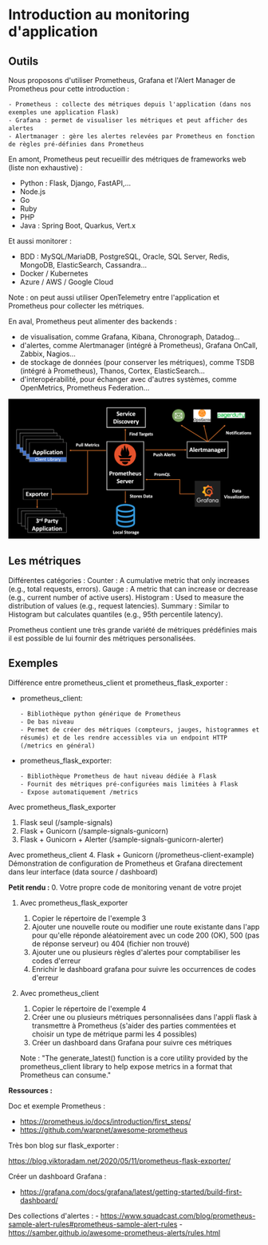 # Introduction au monitoring d'application

## Outils

Nous proposons d'utiliser Prometheus, Grafana et l'Alert Manager de Prometheus pour cette introduction :

    - Prometheus : collecte des métriques depuis l'application (dans nos exemples une application Flask)
    - Grafana : permet de visualiser les métriques et peut afficher des alertes
    - Alertmanager : gère les alertes relevées par Prometheus en fonction de règles pré-définies dans Prometheus


En amont, Prometheus peut recueillir des métriques de frameworks web (liste non exhaustive) :
* Python : Flask, Django, FastAPI,...
* Node.js
* Go
* Ruby
* PHP
* Java : Spring Boot, Quarkus, Vert.x

Et aussi monitorer :
* BDD : MySQL/MariaDB, PostgreSQL, Oracle, SQL Server, Redis, MongoDB, ElasticSearch, Cassandra...
* Docker / Kubernetes
* Azure / AWS / Google Cloud

Note : on peut aussi utiliser OpenTelemetry entre l'application et Prometheus pour collecter les métriques.

En aval, Prometheus peut alimenter des backends :
- de visualisation, comme Grafana, Kibana, Chronograph, Datadog...
- d'alertes, comme Alertmanager (intégré à Prometheus), Grafana OnCall, Zabbix, Nagios...
- de stockage de données (pour conserver les métriques), comme TSDB (intégré à Prometheus), Thanos, Cortex, ElasticSearch...
- d'interopérabilité, pour échanger avec d'autres systèmes, comme OpenMetrics, Prometheus Federation...

![Prometheus architecture](./prometheus-architecture.png)

## Les métriques

Différentes catégories :
    Counter : A cumulative metric that only increases (e.g., total requests, errors).
    Gauge : A metric that can increase or decrease (e.g., current number of active users).
    Histogram : Used to measure the distribution of values (e.g., request latencies).
    Summary : Similar to Histogram but calculates quantiles (e.g., 95th percentile latency).

Prometheus contient une très grande variété de métriques prédéfinies mais il est possible de lui fournir des métriques personalisées.
     

## Exemples

Différence entre prometheus_client et prometheus_flask_exporter :
* prometheus_client:

      - Bibliothèque python générique de Prometheus
      - De bas niveau
      - Permet de créer des métriques (compteurs, jauges, histogrammes et résumés) et de les rendre accessibles via un endpoint HTTP (/metrics en général)

* prometheus_flask_exporter:

      - Bibliothèque Prometheus de haut niveau dédiée à Flask
      - Fournit des métriques pré-configurées mais limitées à Flask
      - Expose automatiquement /metrics

Avec prometheus_flask_exporter
1. Flask seul (/sample-signals)
2. Flask + Gunicorn (/sample-signals-gunicorn)
3. Flask + Gunicorn + Alerter (/sample-signals-gunicorn-alerter)

Avec prometheus_client
4. Flask + Gunicorn (/prometheus-client-example)
   Démonstration de configuration de Prometheus et Grafana directement dans leur interface (data source / dashboard)

**Petit rendu :**
0. Votre propre code de monitoring venant de votre projet
1. Avec prometheus_flask_exporter
   1. Copier le répertoire de l'exemple 3
   2. Ajouter une nouvelle route ou modifier une route existante dans l'app pour qu'elle réponde aléatoirement avec un code 200 (OK), 500 (pas de réponse serveur) ou 404 (fichier non trouvé)
   3. Ajouter une ou plusieurs règles d'alertes pour comptabiliser les codes d'erreur
   4. Enrichir le dashboard grafana pour suivre les occurrences de codes d'erreur
2. Avec prometheus_client
   1. Copier le répertoire de l'exemple 4
   2. Créer une ou plusieurs métriques personnalisées dans l'appli flask à transmettre à Prometheus (s'aider des parties commentées et choisir un type de métrique parmi les 4 possibles)
   3. Créer un dashboard dans Grafana pour suivre ces métriques

   Note : "The generate_latest() function is a core utility provided by the prometheus_client library to help expose metrics in a format that Prometheus can consume."


**Ressources :**

Doc et exemple Prometheus :
   - https://prometheus.io/docs/introduction/first_steps/
   - https://github.com/warpnet/awesome-prometheus

Très bon blog sur flask_exporter :

https://blog.viktoradam.net/2020/05/11/prometheus-flask-exporter/

Créer un dashboard Grafana :
   - https://grafana.com/docs/grafana/latest/getting-started/build-first-dashboard/


Des collections d'alertes :
    - https://www.squadcast.com/blog/prometheus-sample-alert-rules#prometheus-sample-alert-rules
    - https://samber.github.io/awesome-prometheus-alerts/rules.html
